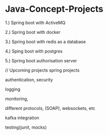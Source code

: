 ﻿# Java-Concept-Projects
 
1.) Spring boot with ActiveMQ

2.) Spring boot with docker

3.) Spring boot with redis as a database

4.) Sping boot with postgres

5.) Spring boot authorisation server


// Upcoming projects
spring projects

authentication, security

logging

monitoring,

different protocols, (SOAP), websockets, etc

kafka integration

testing(junit, mocks)

